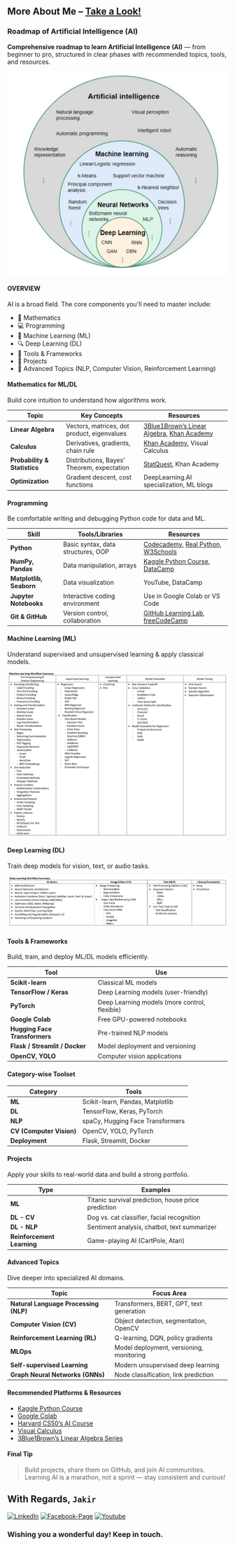 ## More About Me – [Take a Look!](http://www.mjakaria.me)

### Roadmap of Artificial Intelligence (AI)

**Comprehensive roadmap to learn Artificial Intelligence (AI)** — from beginner to pro, structured in clear phases with recommended topics, tools, and resources.

![AI Model](/img/ai-model.png)

#### OVERVIEW

AI is a broad field. The core components you'll need to master include:

- 🧮 Mathematics
- 💻 Programming
- 🤖 Machine Learning (ML)
- 🔍 Deep Learning (DL)
- 🧰 Tools & Frameworks
- 💼 Projects
- 🚀 Advanced Topics (NLP, Computer Vision, Reinforcement Learning)

#### Mathematics for ML/DL

Build core intuition to understand how algorithms work.

| **Topic**                    | **Key Concepts**                            | **Resources**                                                                                                                          |
| ---------------------------- | ------------------------------------------- | -------------------------------------------------------------------------------------------------------------------------------------- |
| **Linear Algebra**           | Vectors, matrices, dot product, eigenvalues | [3Blue1Brown’s Linear Algebra](https://www.youtube.com/c/3blue1brown), [Khan Academy](https://www.khanacademy.org/math/linear-algebra) |
| **Calculus**                 | Derivatives, gradients, chain rule          | [Khan Academy](https://www.khanacademy.org/math/calculus-1), Visual Calculus                                                           |
| **Probability & Statistics** | Distributions, Bayes’ Theorem, expectation  | [StatQuest](https://www.youtube.com/user/joshstarmer), Khan Academy                                                                    |
| **Optimization**             | Gradient descent, cost functions            | DeepLearning.AI specialization, ML blogs                                                                                               |

#### Programming

Be comfortable writing and debugging Python code for data and ML.

| **Skill**               | **Tools/Libraries**                | **Resources**                                                                                                                                         |
| ----------------------- | ---------------------------------- | ----------------------------------------------------------------------------------------------------------------------------------------------------- |
| **Python**              | Basic syntax, data structures, OOP | [Codecademy](https://www.codecademy.com/learn/learn-python-3), [Real Python](https://realpython.com/), [W3Schools](https://www.w3schools.com/python/) |
| **NumPy, Pandas**       | Data manipulation, arrays          | [Kaggle Python Course](https://www.kaggle.com/learn/python), [DataCamp](https://www.datacamp.com/)                                                    |
| **Matplotlib, Seaborn** | Data visualization                 | YouTube, DataCamp                                                                                                                                     |
| **Jupyter Notebooks**   | Interactive coding environment     | Use in Google Colab or VS Code                                                                                                                        |
| **Git & GitHub**        | Version control, collaboration     | [GitHub Learning Lab](https://lab.github.com/), [freeCodeCamp](https://www.freecodecamp.org/)                                                         |

#### Machine Learning (ML)

Understand supervised and unsupervised learning & apply classical models.

![Machine Learning Workflow](/img/ml-workflow-summary.jpg)

#### Deep Learning (DL)

Train deep models for vision, text, or audio tasks.

![Deep Learning Workflow](/img/dl-workflow-summary.jpg)

#### Tools & Frameworks

Build, train, and deploy ML/DL models efficiently.

| **Tool**                       | **Use**                                       |
| ------------------------------ | --------------------------------------------- |
| **Scikit-learn**               | Classical ML models                           |
| **TensorFlow / Keras**         | Deep Learning models (user-friendly)          |
| **PyTorch**                    | Deep Learning models (more control, flexible) |
| **Google Colab**               | Free GPU-powered notebooks                    |
| **Hugging Face Transformers**  | Pre-trained NLP models                        |
| **Flask / Streamlit / Docker** | Model deployment and versioning               |
| **OpenCV, YOLO**               | Computer vision applications                  |

#### Category-wise Toolset

| **Category**             | **Tools**                        |
| ------------------------ | -------------------------------- |
| **ML**                   | Scikit-learn, Pandas, Matplotlib |
| **DL**                   | TensorFlow, Keras, PyTorch       |
| **NLP**                  | spaCy, Hugging Face Transformers |
| **CV (Computer Vision)** | OpenCV, YOLO, PyTorch            |
| **Deployment**           | Flask, Streamlit, Docker         |

#### Projects

Apply your skills to real-world data and build a strong portfolio.

| **Type**                   | **Examples**                                        |
| -------------------------- | --------------------------------------------------- |
| **ML**                     | Titanic survival prediction, house price prediction |
| **DL - CV**                | Dog vs. cat classifier, facial recognition          |
| **DL - NLP**               | Sentiment analysis, chatbot, text summarizer        |
| **Reinforcement Learning** | Game-playing AI (CartPole, Atari)                   |

#### Advanced Topics

Dive deeper into specialized AI domains.

| **Topic**                             | **Focus Area**                           |
| ------------------------------------- | ---------------------------------------- |
| **Natural Language Processing (NLP)** | Transformers, BERT, GPT, text generation |
| **Computer Vision (CV)**              | Object detection, segmentation, OpenCV   |
| **Reinforcement Learning (RL)**       | Q-learning, DQN, policy gradients        |
| **MLOps**                             | Model deployment, versioning, monitoring |
| **Self-supervised Learning**          | Modern unsupervised deep learning        |
| **Graph Neural Networks (GNNs)**      | Node classification, link prediction     |

#### Recommended Platforms & Resources

- [Kaggle Python Course](https://www.kaggle.com/learn/python)
- [Google Colab](https://colab.research.google.com/)
- [Harvard CS50’s AI Course](https://cs50.harvard.edu/ai/)
- [Visual Calculus](https://mathinsight.org/calculus)
- [3Blue1Brown’s Linear Algebra Series](https://www.youtube.com/c/3blue1brown)

#### Final Tip

> Build projects, share them on GitHub, and join AI communities.
> Learning AI is a marathon, not a sprint — stay consistent and curious!

## With Regards, `Jakir`

[![LinkedIn][linkedin-shield-jakir]][linkedin-url-jakir]
[![Facebook-Page][facebook-shield-jakir]][facebook-url-jakir]
[![Youtube][youtube-shield-jakir]][youtube-url-jakir]

### Wishing you a wonderful day! Keep in touch.

<!-- Personal profile -->

[linkedin-shield-jakir]: https://img.shields.io/badge/linkedin-%230077B5.svg?style=for-the-badge&logo=linkedin&logoColor=white
[linkedin-url-jakir]: https://www.linkedin.com/in/jakir-ruet/
[facebook-shield-jakir]: https://img.shields.io/badge/Facebook-%231877F2.svg?style=for-the-badge&logo=Facebook&logoColor=white
[facebook-url-jakir]: https://www.facebook.com/jakir.ruet/
[youtube-shield-jakir]: https://img.shields.io/badge/YouTube-%23FF0000.svg?style=for-the-badge&logo=YouTube&logoColor=white
[youtube-url-jakir]: https://www.youtube.com/@mjakaria-ruet/featured

